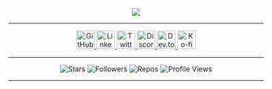 <!-- HEADER animé -->
<p align="center">
  <img src="https://readme-typing-svg.demolab.com?font=Fira+Code&pause=1000&color=f75c7e&center=true&width=800&lines=Hello,+I'm+Unrays;Coding+with+nine+lives;Ctrl+Alt+Purr;Debugging+with+style" />
</p>

---

<!-- ICÔNES SOCIALES -->
<p align="center">
  <a href="https://github.com/unrays">
    <img width="36px" alt="GitHub" title="GitHub" src="https://cdn.simpleicons.org/github/FFA500"/>
  </a>
  <a href="https://www.linkedin.com/in/unrays">
    <img width="36px" alt="LinkedIn" title="LinkedIn" src="https://cdn.simpleicons.org/linkedin/FFA500"/>
  </a>
  <a href="https://twitter.com/unrays">
    <img width="36px" alt="Twitter" title="Twitter" src="https://cdn.simpleicons.org/twitter/FFA500"/>
  </a>
  <a href="https://discord.gg/tonLienDiscord">
    <img width="36px" alt="Discord" title="Discord" src="https://cdn.simpleicons.org/discord/FFA500"/>
  </a>
  <a href="https://dev.to/unrays">
    <img width="36px" alt="Dev.to" title="Dev.to" src="https://cdn.simpleicons.org/devdotto/FFA500"/>
  </a>
  <a href="https://ko-fi.com/unrays">
    <img width="36px" alt="Ko-fi" title="Buy me a coffee" src="https://cdn.simpleicons.org/kofi/FFA500"/>
  </a>
</p>

---

<!-- STATS -->
<p align="center">
  <img alt="Stars" src="https://img.shields.io/github/stars/unrays?color=FFA500&label=Stars&style=for-the-badge&logo=github&logoColor=white"/>
  <img alt="Followers" src="https://img.shields.io/github/followers/unrays?color=FFA500&label=Followers&style=for-the-badge&logo=github&logoColor=white"/>
  <img alt="Repos" src="https://img.shields.io/github/repos/unrays?color=FFA500&label=Repositories&style=for-the-badge&logo=github&logoColor=white"/>
  <img alt="Profile Views" src="https://img.shields.io/badge/Profile_Views-0-FFA500?style=for-the-badge&logo=eye&logoColor=white"/>
</p>

---


